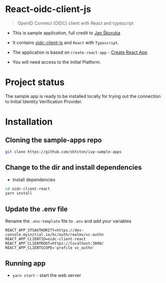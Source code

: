 # React-oidc-client-js

> OpenID Connect (OIDC) client with React and typescript

- This is sample application, full credit to [Jan Škoruba](https://github.com/skoruba/react-oidc-client-js)

- It contains [oidc-client-js](https://github.com/IdentityModel/oidc-client-js) and `React` with `Typescript`.

- The application is based on `create-react-app` - [Create React App](https://github.com/facebook/create-react-app)

- You will need access to the Initial Platform.

# Project status
The sample app is ready to be installed locally for trying out the connection to Initial Identity Verification Provider.

# Installation

## Cloning the sample-apps repo

``` sh
git clone https://github.com/sktston/ivp-sample-apps
```

## Change to the dir and install dependencies

- Install dependencies
``` sh
cd oidc-client-react
yarn install
```

## Update the .env file
Rename the `.env-template` file to `.env` and add your variables

```
REACT_APP_STSAUTHORITY=https://dev-console.myinitial.io/kc/auth/realms/vc-authn
REACT_APP_CLIENTID=oidc-client-react
REACT_APP_CLIENTROOT=https://localhost:3000/
REACT_APP_CLIENTSCOPE='profile vc_authn'
```

## Running app

- `yarn start` - start the web server 

